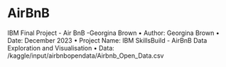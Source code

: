 # AirBnB
IBM Final Project - Air BnB -Georgina Brown
•	Author: Georgina Brown
•	Date: December 2023
•	Project Name: IBM SkillsBuild - AirBnB Data Exploration and Visualisation
•	Data: /kaggle/input/airbnbopendata/Airbnb_Open_Data.csv
